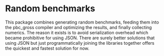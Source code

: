 # Random benchmarks
This package combines generating random benchmarks,
feeding them into the pbc_gross compiler and optimizing the results,
and finally collecting numerics.
The reason it exists is to avoid serialization overhead which became prohibitive for using JSON.
There are surely better solutions that using JSON but just programmatically joining the libraries together
offers the quickest and fastest solution for now.